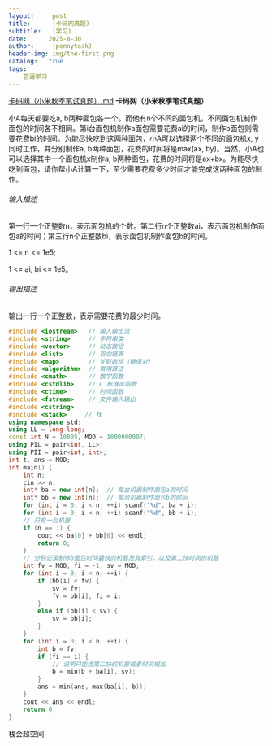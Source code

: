 ```yaml
---
layout:     post
title:      (卡码网真题)
subtitle:   (学习)
date:      2025-8-30
author:     (pennytask)
header-img: img/the-first.png
catalog:   true
tags:
    苦逼学习
---
```

[卡码网（小米秋季笔试真题）.md](https://github.com/user-attachments/files/22058312/default.md)
**卡码网（小米秋季笔试真题）**

   小A每天都要吃a, b两种面包各一个。而他有n个不同的面包机，不同面包机制作面包的时间各不相同。第i台面包机制作a面包需要花费ai的时间，制作b面包则需要花费bi的时间。为能尽快吃到这两种面包，小A可以选择两个不同的面包机x, y同时工作，并分别制作a, b两种面包，花费的时间将是max(ax, by)。当然，小A也可以选择其中一个面包机x制作a, b两种面包，花费的时间将是ax+bx。为能尽快吃到面包，请你帮小A计算一下，至少需要花费多少时间才能完成这两种面包的制作。

###### 输入描述

第一行一个正整数n，表示面包机的个数。第二行n个正整数ai，表示面包机制作面包a的时间；第三行n个正整数bi，表示面包机制作面包b的时间。

1 <= n <= 1e5;

1 <= ai, bi <= 1e5。

###### 输出描述

输出一行一个正整数，表示需要花费的最少时间。

```c++
#include <iostream>   // 输入输出流
#include <string>     // 字符串类
#include <vector>     // 动态数组
#include <list>       // 双向链表
#include <map>        // 关联数组（键值对）
#include <algorithm>  // 常用算法
#include <cmath>      // 数学函数
#include <cstdlib>    // C 标准库函数
#include <ctime>      // 时间函数
#include <fstream>    // 文件输入输出
#include <cstring> 
#include <stack>     // 栈
using namespace std;
using LL = long long;
const int N = 10005, MOD = 1000000007;
using PIL = pair<int, LL>;
using PII = pair<int, int>;
int t, ans = MOD;
int main() {
    int n;
    cin >> n;
    int* ba = new int[n];  // 每台机器制作面包a的时间
    int* bb = new int[n];  // 每台机器制作面包b的时间
    for (int i = 0; i < n; ++i) scanf("%d", ba + i);
    for (int i = 0; i < n; ++i) scanf("%d", bb + i);
    // 只有一台机器
    if (n == 1) {
        cout << ba[0] + bb[0] << endl;
        return 0;
    }
    // 分别记录制作b面包时间最快的机器及其索引，以及第二快时间的机器
    int fv = MOD, fi = -1, sv = MOD;
    for (int i = 0; i < n; ++i) {
        if (bb[i] < fv) {
            sv = fv;
            fv = bb[i], fi = i;
        }
        else if (bb[i] < sv) {
            sv = bb[i];
        }
    }
    for (int i = 0; i < n; ++i) {
        int b = fv;
        if (fi == i) {
            // 说明只能选第二快的机器或者时间相加
            b = min(b + ba[i], sv);
        }
        ans = min(ans, max(ba[i], b));
    }
    cout << ans << endl;
    return 0;
}
```

  栈会超空间

